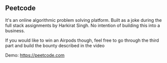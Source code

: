 ## Peetcode
It's an online algorithmic problem solving platform. Built as a joke during the full stack assignments by Harkirat Singh.
No intention of building this into a business.

If you would like to win an Airpods though, feel free to go through the third part and build the bounty described in the video

Demo: https://peetcode.com